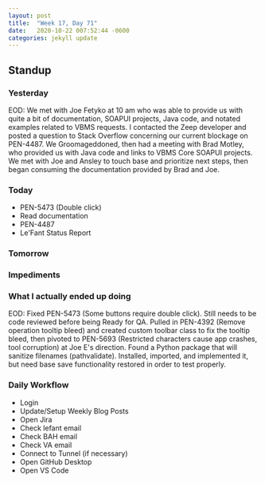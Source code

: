 ```yaml
---
layout: post
title:  "Week 17, Day 71"
date:   2020-10-22 007:52:44 -0600
categories: jekyll update
---
```


## Standup
  
### Yesterday
EOD: We met with Joe Fetyko at 10 am who was able to provide us with quite a bit of documentation, SOAPUI projects, Java code, and notated examples related to VBMS requests. I contacted the Zeep developer and posted a question to Stack Overflow concerning our current blockage on PEN-4487. We Groomageddoned, then had a meeting with Brad Motley, who provided us with Java code and links to VBMS Core SOAPUI projects. We met with Joe and Ansley to touch base and prioritize next steps, then began consuming the documentation provided by Brad and Joe. 

### Today
* PEN-5473 (Double click)
* Read documentation
* PEN-4487
* Le'Fant Status Report
### Tomorrow
 
### Impediments

### What I actually ended up doing
 EOD: Fixed PEN-5473 (Some buttons require double click). Still needs to be code reviewed before being Ready for QA. Pulled in PEN-4392 (Remove operation tooltip bleed) and created custom toolbar class to fix the tooltip bleed, then pivoted to PEN-5693 (Restricted characters cause app crashes, tool corruption) at Joe E's direction. Found a Python package that will sanitize filenames (pathvalidate). Installed, imported, and implemented it, but need base save functionality restored in order to test properly. 

### Daily Workflow
* Login
* Update/Setup Weekly Blog Posts
* Open Jira
* Check lefant email
* Check BAH email
* Check VA email
* Connect to Tunnel (if necessary)
* Open GitHub Desktop
* Open VS Code

